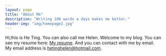 ```yaml
---
layout: page
title: "About Me"
description: "Writing 100 words a days makes me better."
header-img: "img/homepage2.jpg"
---
```


Hi,this is He Ting. You can also call me Helen. Welcome to my blog.
You can see my resume here: [My resume](/assets/HeTing.pdf). 
And you can contact with me by email. My email address is hetinghelen@hotmail.com.
	

